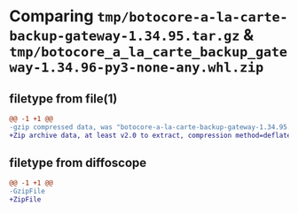 # Comparing `tmp/botocore-a-la-carte-backup-gateway-1.34.95.tar.gz` & `tmp/botocore_a_la_carte_backup_gateway-1.34.96-py3-none-any.whl.zip`

## filetype from file(1)

```diff
@@ -1 +1 @@
-gzip compressed data, was "botocore-a-la-carte-backup-gateway-1.34.95.tar", last modified: Wed May  1 01:06:12 2024, max compression
+Zip archive data, at least v2.0 to extract, compression method=deflate
```

## filetype from diffoscope

```diff
@@ -1 +1 @@
-GzipFile
+ZipFile
```

